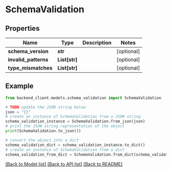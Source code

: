 # SchemaValidation


## Properties

Name | Type | Description | Notes
------------ | ------------- | ------------- | -------------
**schema_version** | **str** |  | [optional] 
**invalid_patterns** | **List[str]** |  | [optional] 
**type_mismatches** | **List[str]** |  | [optional] 

## Example

```python
from backend_client.models.schema_validation import SchemaValidation

# TODO update the JSON string below
json = "{}"
# create an instance of SchemaValidation from a JSON string
schema_validation_instance = SchemaValidation.from_json(json)
# print the JSON string representation of the object
print(SchemaValidation.to_json())

# convert the object into a dict
schema_validation_dict = schema_validation_instance.to_dict()
# create an instance of SchemaValidation from a dict
schema_validation_from_dict = SchemaValidation.from_dict(schema_validation_dict)
```
[[Back to Model list]](../README.md#documentation-for-models) [[Back to API list]](../README.md#documentation-for-api-endpoints) [[Back to README]](../README.md)


